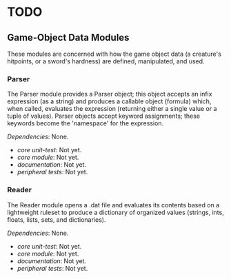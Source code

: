 # TODO

## Game-Object Data Modules
These modules are concerned with how the game object data (a creature's hitpoints, or a sword's hardness) are defined, manipulated, and used.

### Parser
The Parser module provides a Parser object; this object accepts an infix expression (as a string) and produces a callable object (formula) which, when called, evaluates the expression (returning either a single value or a tuple of values). Parser objects accept keyword assignments; these keywords become the 'namespace' for the expression.

*Dependencies*: None.
+ *core unit-test*: Not yet.
+ *core module*: Not yet.
+ *documentation*: Not yet.
+ *peripheral tests*: Not yet.

### Reader
The Reader module opens a .dat file and evaluates its contents based on a lightweight ruleset to produce a dictionary of organized values (strings, ints, floats, lists, sets, and dictionaries). 

*Dependencies*: None.
+ *core unit-test*: Not yet.
+ *core module*: Not yet.
+ *documentation*: Not yet.
+ *peripheral tests*: Not yet.



